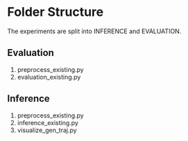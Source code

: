 
# Folder Structure
The experiments are split into INFERENCE and EVALUATION.

## Evaluation
1. preprocess_existing.py
2. evaluation_existing.py

## Inference
1. preprocess_existing.py 
2. inference_existing.py 
3. visualize_gen_traj.py